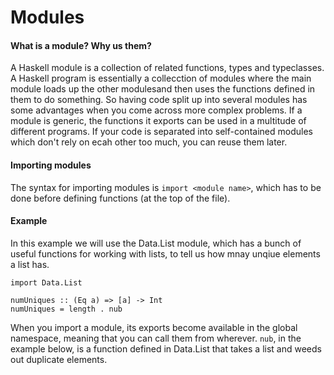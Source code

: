 # Modules 

#### What is a module? Why us them?

A Haskell module is a collection of related functions, types and typeclasses. A Haskell program is essentially a collecction of modules where the main module loads up the other modulesand then uses the functions defined in them to do something. So having code split up into several modules has some advantages when you come across more complex problems. If a module is generic, the functions it exports can be used in a multitude of different programs. If your code is separated into self-contained modules which don't rely on ecah other too much, you can reuse them later. 

#### Importing modules

The syntax for importing modules is `import <module name>`, which has to be done before defining functions (at the top of the file).

#### Example

In this example we will use the Data.List module, which has a bunch of useful functions for working with lists, to tell us how mnay unqiue elements a list has. 

```
import Data.List

numUniques :: (Eq a) => [a] -> Int
numUniques = length . nub
```

When you import a module, its exports become available in the global namespace, meaning that you can call them from wherever. `nub`, in the example below, is a function defined in Data.List that takes a list and weeds out duplicate elements. 